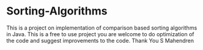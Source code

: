 Sorting-Algorithms
==================
This is a project on implementation of comparison based sorting algorithms in Java.
This is a free to use project you are welcome to do optimization of the code and suggest improvements to the code.
Thank You
S Mahendren

